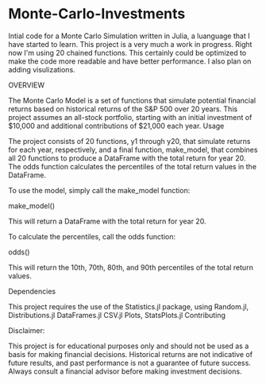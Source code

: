 # Monte-Carlo-Investments
Intial code for a Monte Carlo Simulation written in Julia, a luanguage that I have started to learn. This project is a very much a work in progress. Right now I'm using 20 chained functions. This certainly could be optimized to make the code more readable and have better performance. I also plan on adding visulizations. 

OVERVIEW

The Monte Carlo Model is a set of functions that simulate potential financial returns based on historical returns of the S&P 500 over 20 years. This project assumes an all-stock portfolio, starting with an initial investment of $10,000 and additional contributions of $21,000 each year.
Usage

The project consists of 20 functions, y1 through y20, that simulate returns for each year, respectively, and a final function, make_model, that combines all 20 functions to produce a DataFrame with the total return for year 20. The odds function calculates the percentiles of the total return values in the DataFrame.

To use the model, simply call the make_model function:

make_model()

This will return a DataFrame with the total return for year 20.

To calculate the percentiles, call the odds function:

odds()

This will return the 10th, 70th, 80th, and 90th percentiles of the total return values.

Dependencies

This project requires the use of the Statistics.jl package, using Random.jl, Distributions.jl DataFrames.jl CSV.jl Plots, StatsPlots.jl
Contributing


Disclaimer:

This project is for educational purposes only and should not be used as a basis for making financial decisions. Historical returns are not indicative of future results, and past performance is not a guarantee of future success. Always consult a financial advisor before making investment decisions.
